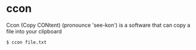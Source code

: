 # ccon

Ccon (Copy CONtent) (pronounce 'see-kon') is a software that can copy a
file into your clipboard

```shell
$ ccon file.txt
```

